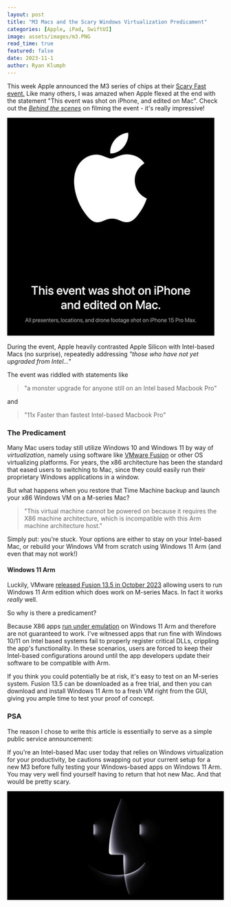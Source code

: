 ```yaml
---
layout: post
title: "M3 Macs and the Scary Windows Virtualization Predicament"
categories: [Apple, iPad, SwiftUI]
image: assets/images/m3.PNG
read_time: true
featured: false
date: 2023-11-1
author: Ryan Klumph
---
```


This week Apple announced the M3 series of chips at their [Scary Fast event.](https://www.apple.com/apple-events/) Like many others, I was amazed when Apple flexed at the end with the statement "This event was shot on iPhone, and edited on Mac". Check out the [*Behind the scenes*](https://www.apple.com/newsroom/2023/10/behind-the-scenes-at-scary-fast-apples-keynote-event-shot-on-iphone/) on filming the event  - it's really impressive! 

![Shot on iPhone](/assets/images/shotoniphone.png)  

During the event, Apple heavily contrasted Apple Silicon with Intel-based Macs (no surprise), repeatedly addressing *"those who have not yet upgraded from Intel..."*

The event was riddled with statements like

> "a monster upgrade for anyone still on an Intel based Macbook Pro"

and 

> "11x Faster than fastest Intel-based Macbook Pro"

### The Predicament
Many Mac users today still utilize Windows 10 and Windows 11 by way of *virtualization*, namely using software like [VMware Fusion](https://www.vmware.com/products/fusion.html) or other OS virtualizing platforms. For years, the x86 architecture has been the standard that eased users to switching to Mac, since they could easily run their proprietary Windows applications in a window.

But what happens when you restore that Time Machine backup and launch your x86 Windows VM on a M-series Mac?

> "This virtual machine cannot be powered on because it requires the X86 machine architecture, which is incompatible with this Arm machine architecture host."

Simply put: you're stuck. Your options are either to stay on your Intel-based Mac, or rebuild your Windows VM from scratch using Windows 11 Arm (and even that may not work!)

#### Windows 11 Arm
Luckily, VMware [released Fusion 13.5 in October 2023](https://blogs.vmware.com/teamfusion/2023/10/fusion-13-5-is-live.html) allowing users to run Windows 11 Arm edition which does work on M-series Macs. In fact it works *really* well. 

So why is there a predicament?

Because X86 apps [run under emulation](https://learn.microsoft.com/en-us/windows/arm/apps-on-arm-x86-emulation) on Windows 11 Arm and therefore are not guaranteed to work. I've witnessed apps that run fine with Windows 10/11 on Intel based systems fail to properly register critical DLLs, crippling the app's functionality. In these scenarios, users are forced to keep their Intel-based configurations around until the app developers update their software to be compatible with Arm.

If you think you could potentially be at risk, it's easy to test on an M-series system. Fusion 13.5 can be downloaded as a free trial, and then you can download and install Windows 11 Arm to a fresh VM right from the GUI, giving you ample time to test your proof of concept. 

### PSA
The reason I chose to write this article is essentially to serve as a simple public service announcement: 

If you're an Intel-based Mac user today that relies on Windows virtualization for your productivity, be cautions swapping out your current setup for a new M3 before fully testing your Windows-based apps on Windows 11 Arm. You may very well find yourself having to return that hot new Mac. And that would be pretty scary.

![Scary Mac](/assets/images/scary.jpeg)  